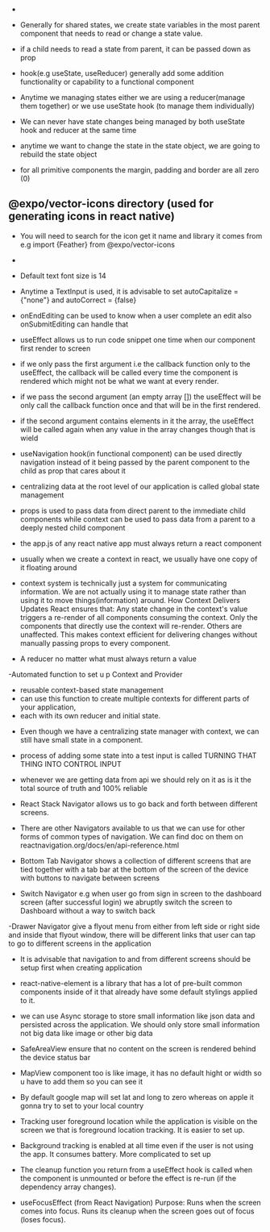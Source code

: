 - 
- Generally for shared states, we create state variables in the most parent component that needs to read or change a state value.
- if a child needs to read a state from parent, it can be passed down as prop
- hook(e.g useState, useReducer) generally add some addition functionality or capability to a functional component
- Anytime we managing states either we are using a reducer(manage them together) or we use useState hook (to manage them individually)
- We can never have state changes being managed by both useState hook and reducer at the same time
- anytime we want to change the state in the state object, we are going to rebuild the state object

- for all primitive components the margin, padding and border are all zero (0)

## @expo/vector-icons directory (used for generating icons in react native)
- You will need to search for the icon get it name and library it comes from
e.g import {Feather} from @expo/vector-icons
- <Feather name="AntDesign" size={30}/>


- Default text font size is 14
- Anytime a TextInput is used, it is advisable to set autoCapitalize ={"none"} and autoCorrect = {false}
- onEndEditing can be used to know when a user complete an edit also onSubmitEditing can handle that

- useEffect allows us to run code snippet one time when our component first render to screen
- if we only pass the first argument i.e the callback function only to the useEffect, the callback will be called every time the component is rendered which might not be what we want at every render.
- if we pass the second argument (an empty array []) the useEffect will be only call the callback function once and that will be in the first rendered.
- if the second argument contains elements in it the array, the useEffect will be called again when any value in the array changes though that is wield

- useNavigation hook(in functional component) can be used directly navigation instead of it being passed by the parent component to the child as prop that cares about it

- centralizing data at the root level of our application is called global state management

- props is used to pass data from direct parent to the immediate child components while context can be used to pass data from a parent to a deeply nested child component

- the app.js of any react native app must always return a react component

- usually when we create a context in react, we usually have one copy of it floating around

- context system is technically just a system for communicating information. We are not actually using it to manage state rather than using it to move things(information) around. How Context Delivers Updates
React ensures that:
Any state change in the context's value triggers a re-render of all components consuming the context.
Only the components that directly use the context will re-render. Others are unaffected.
This makes context efficient for delivering changes without manually passing props to every component.

- A reducer no matter what must always return a value

-Automated function to set u p Context and Provider 
 * reusable context-based state management
 * can use this function to create multiple contexts for different parts of your application, 
 * each with its own reducer and initial state.

 - Even though we have a centralizing state manager with context, we can still have small state in a component.

 - process of adding some state into a test input is called TURNING THAT THING INTO CONTROL INPUT
- whenever we are getting data from  api we should rely on it as is it the total source of truth and 100% reliable

- React Stack Navigator allows us to go back and forth between different screens.

- There are other Navigators available to us that we can use for other forms of common types of navigation. We can find doc on them on reactnavigation.org/docs/en/api-reference.html

- Bottom Tab Navigator shows a collection of different screens that are tied together with a tab bar at the bottom of the screen of the device with buttons to navigate between screens

- Switch Navigator e.g when user go from sign in screen to the dashboard screen (after successful login) we abruptly switch the screen to Dashboard without a way to switch back

-Drawer Navigator give a flyout menu from either from left side or right side and inside that flyout window, there will be different links that user can tap to go to different screens in the application

- It is advisable that navigation to and from different screens should be setup first when creating application

- react-native-element is a library that has a lot of pre-built common components inside of it that already have some default stylings applied to it.

- we can use Async storage to store small information like json data and persisted across the application. We should only store small information not big data like image or other big data

- SafeAreaView ensure that no content on the screen is rendered behind the device status bar

- MapView component too is like image, it has no default hight or width so u have to add them so you can see it 
- By default google map will set lat and long to zero whereas on apple it gonna try to set to your local country

- Tracking user foreground location while the application is visible on the screen we that is foreground location tracking. It is easier to set up.

- Background tracking is enabled at all time even if the user is not using the app. It consumes battery. More complicated to set up

-  The cleanup function you return from a useEffect hook is called when the component is unmounted or before the effect is re-run (if the dependency array changes).

- useFocusEffect (from React Navigation)
Purpose:
Runs when the screen comes into focus.
Runs its cleanup when the screen goes out of focus (loses focus).

